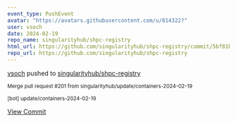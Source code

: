 ```yaml
---
event_type: PushEvent
avatar: "https://avatars.githubusercontent.com/u/814322?"
user: vsoch
date: 2024-02-19
repo_name: singularityhub/shpc-registry
html_url: https://github.com/singularityhub/shpc-registry/commit/5bf81bc546dce50846103968e681487409c3ab4a
repo_url: https://github.com/singularityhub/shpc-registry
---
```


<a href='https://github.com/vsoch' target='_blank'>vsoch</a> pushed to <a href='https://github.com/singularityhub/shpc-registry' target='_blank'>singularityhub/shpc-registry</a>

<small>Merge pull request #201 from singularityhub/update/containers-2024-02-19

[bot] update/containers-2024-02-19</small>

<a href='https://github.com/singularityhub/shpc-registry/commit/5bf81bc546dce50846103968e681487409c3ab4a' target='_blank'>View Commit</a>